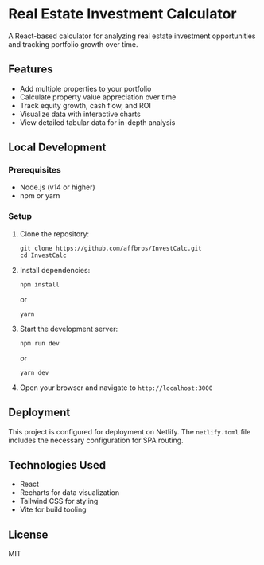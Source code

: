 # Real Estate Investment Calculator

A React-based calculator for analyzing real estate investment opportunities and tracking portfolio growth over time.

## Features

- Add multiple properties to your portfolio
- Calculate property value appreciation over time
- Track equity growth, cash flow, and ROI
- Visualize data with interactive charts
- View detailed tabular data for in-depth analysis

## Local Development

### Prerequisites

- Node.js (v14 or higher)
- npm or yarn

### Setup

1. Clone the repository:
   ```
   git clone https://github.com/affbros/InvestCalc.git
   cd InvestCalc
   ```

2. Install dependencies:
   ```
   npm install
   ```
   or
   ```
   yarn
   ```

3. Start the development server:
   ```
   npm run dev
   ```
   or
   ```
   yarn dev
   ```

4. Open your browser and navigate to `http://localhost:3000`

## Deployment

This project is configured for deployment on Netlify. The `netlify.toml` file includes the necessary configuration for SPA routing.

## Technologies Used

- React
- Recharts for data visualization
- Tailwind CSS for styling
- Vite for build tooling

## License

MIT